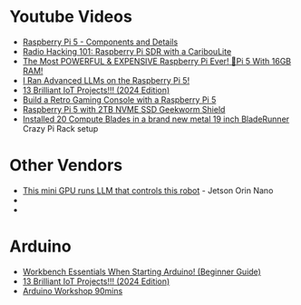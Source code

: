 # Youtube Videos
- [Raspberry Pi 5 - Components and Details](https://www.youtube.com/watch?v=Qk8-_6RtNA4)
- [Radio Hacking 101: Raspberry Pi SDR with a CaribouLite](https://www.youtube.com/watch?v=Hz2WqhWmjZE)
- [The Most POWERFUL & EXPENSIVE Raspberry Pi Ever! 🤯Pi 5 With 16GB RAM!](https://www.youtube.com/watch?v=A157lEFoovc)
- [I Ran Advanced LLMs on the Raspberry Pi 5!](https://www.youtube.com/watch?v=Y2ldwg8xsgE)
- [13 Brilliant IoT Projects!!! (2024 Edition)](https://www.youtube.com/watch?v=WINVetH4ieg)
- [Build a Retro Gaming Console with a Raspberry Pi 5](https://www.youtube.com/watch?v=JhFpNAjtzBQ)  
- [Raspberry Pi 5 with 2TB NVME SSD Geekworm Shield](https://www.youtube.com/watch?v=IUxP31rNRY4)
- [Installed 20 Compute Blades in a brand new metal 19 inch BladeRunner ](https://www.youtube.com/shorts/WbI7Hrb5LIk) Crazy Pi Rack setup

# Other Vendors
- [This mini GPU runs LLM that controls this robot](https://www.youtube.com/watch?v=0O8RHxpkcGc) - Jetson Orin Nano
- []()
- []()

# Arduino
- [Workbench Essentials When Starting Arduino! (Beginner Guide)](https://www.youtube.com/watch?v=kWFXAqv2ZKw)
- [13 Brilliant IoT Projects!!! (2024 Edition)](https://www.youtube.com/watch?v=WINVetH4ieg)
- [Arduino Workshop 90mins](https://www.youtube.com/watch?v=BLrHTHUjPuw)
